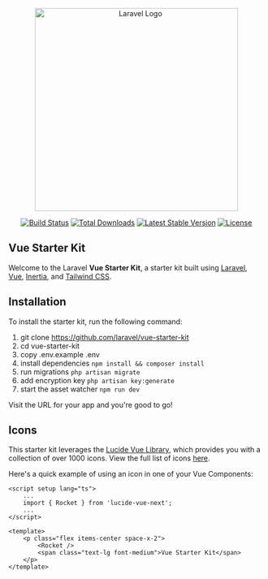 <p align="center"><a href="https://laravel.com" target="_blank"><img src="https://raw.githubusercontent.com/laravel/art/master/logo-lockup/5%20SVG/2%20CMYK/1%20Full%20Color/laravel-logolockup-cmyk-red.svg" width="400" alt="Laravel Logo"></a></p>

<p align="center">
<a href="https://github.com/laravel/framework/actions"><img src="https://github.com/laravel/framework/workflows/tests/badge.svg" alt="Build Status"></a>
<a href="https://packagist.org/packages/laravel/framework"><img src="https://img.shields.io/packagist/dt/laravel/framework" alt="Total Downloads"></a>
<a href="https://packagist.org/packages/laravel/framework"><img src="https://img.shields.io/packagist/v/laravel/framework" alt="Latest Stable Version"></a>
<a href="https://packagist.org/packages/laravel/framework"><img src="https://img.shields.io/packagist/l/laravel/framework" alt="License"></a>
</p>

## Vue Starter Kit

Welcome to the Laravel **Vue Starter Kit**, a starter kit built using [Laravel](https://laravel.com), [Vue](https://vuejs.org), [Inertia](https://inertiajs.com), and [Tailwind CSS](https://tailwindcss.com).

## Installation

To install the starter kit, run the following command:

1. git clone https://github.com/laravel/vue-starter-kit
2. cd vue-starter-kit
3. copy .env.example .env
4. install dependencies `npm install && composer install`
5. run migrations `php artisan migrate`
6. add encryption key `php artisan key:generate`
7. start the asset watcher `npm run dev`

Visit the URL for your app and you're good to go!

## Icons

This starter kit leverages the [Lucide Vue Library](https://lucide.dev/guide/packages/lucide-vue-next), which provides you with a collection of over 1000 icons. View the full list of icons [here](https://lucide.dev/icons).

Here's a quick example of using an icon in one of your Vue Components:

```
<script setup lang="ts">
    ...
    import { Rocket } from 'lucide-vue-next';
    ...
</script>

<template>
    <p class="flex items-center space-x-2">
        <Rocket />
        <span class="text-lg font-medium">Vue Starter Kit</span>
    </p>
</template>
```